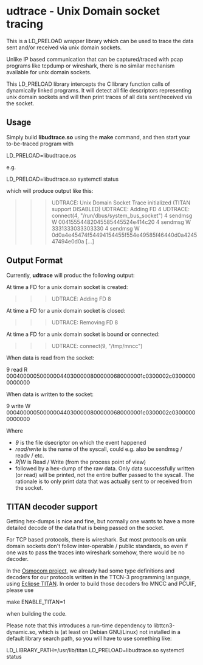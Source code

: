 udtrace - Unix Domain socket tracing
====================================

This is a LD_PRELOAD wrapper library which can be used to trace the data
sent and/or received via unix domain sockets.

Unlike IP based communication that can be captured/traced with pcap
programs like tcpdump or wireshark, there is no similar mechanism
available for unix domain sockets.

This LD_PRELOAD library intercepts the C library function calls of
dynamically linked programs.  It will detect all file descriptors
representing unix domain sockets and will then print traces of all
data sent/received via the socket.

Usage
-----

Simply build **libudtrace.so** using the **make** command, and then
start your to-be-traced program with

  LD_PRELOAD=libudtrace.os

e.g.

  LD_PRELOAD=libudtrace.so systemctl status

which will produce output like this:

  >>> UDTRACE: Unix Domain Socket Trace initialized (TITAN support DISABLED)
  >>> UDTRACE: Adding FD 4
  >>> UDTRACE: connect(4, "/run/dbus/system_bus_socket")
  4 sendmsg W 00415554482045585445524e414c20
  4 sendmsg W 3331333033303330
  4 sendmsg W 0d0a4e45474f54494154455f554e49585f46440d0a424547494e0d0a
  [...]

Output Format
-------------

Currently, **udtrace** will produc the following output:


At time a FD for a unix domain socket is created:

  >>> UDTRACE: Adding FD 8

At time a FD for a unix domain socket is closed:

  >>> UDTRACE: Removing FD 8

At time a FD for a unix domain socket is bound or connected:

  >>> UDTRACE: connect(9, "/tmp/mncc")

When data is read from the socket:

  9 read R 00040000050000004403000008000000680000001c0300002c03000000000000

When data is written to the socket:

  9 write W 00040000050000004403000008000000680000001c0300002c03000000000000

Where
 * *9* is the file dsecriptor on which the event happened
 * *read/write* is the name of the syscall, could e.g. also be sendmsg / readv / etc.
 * *R|W* is Read / Write (from the process point of view)
 * followed by a hex-dump of the raw data.  Only data successfully
   written (or read) will be printed, not the entire buffer passed to
   the syscall.  The rationale is to only print data  that was actually
   sent to or received from the socket.

TITAN decoder support
---------------------

Getting hex-dumps is nice and fine, but normally one wants to have a
more detailed decode of the data that is being passed on the socket.

For TCP based protocols, there is wireshark.  But most protocols on unix
domain sockets don't follow inter-operable / public standards, so even
if one was to pass the traces into wireshark somehow, there would be no
decoder.

In the [Osmocom project](https://osmocom.org/), we already had some type
definitions and decoders for our protocols written in the TTCN-3
programming language, using [Eclipse TITAN](https://projects.eclipse.org/projects/tools.titan).
In order to build those decoders fro MNCC and PCUIF, please use

  make ENABLE_TITAN=1

when building the code.

Please note that this introduces a run-time dependency to
libttcn3-dynamic.so, which is (at least on Debian GNU/Linux) not
installed in a default library search path, so you will have to use
something like:

  LD_LIBRARY_PATH=/usr/lib/titan LD_PRELOAD=libudtrace.so systemctl status

